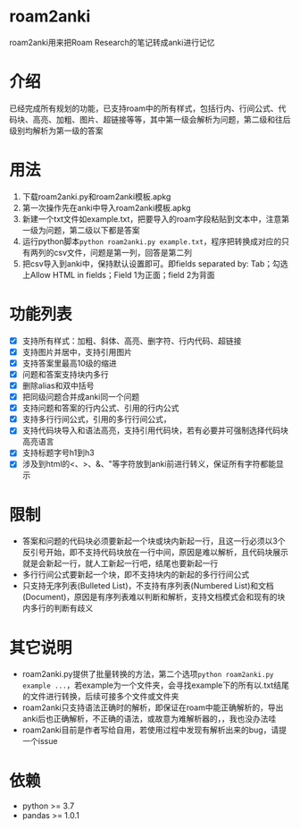 # roam2anki
roam2anki用来把Roam Research的笔记转成anki进行记忆

# 介绍
已经完成所有规划的功能，已支持roam中的所有样式，包括行内、行间公式、代码块、高亮、加粗、图片、超链接等等，其中第一级会解析为问题，第二级和往后级别均解析为第一级的答案

# 用法
1. 下载roam2anki.py和roam2anki模板.apkg
2. 第一次操作先在anki中导入roam2anki模板.apkg
3. 新建一个txt文件如example.txt，把要导入的roam字段粘贴到文本中，注意第一级为问题，第二级以下都是答案
4. 运行python脚本`python roam2anki.py example.txt`，程序把转换成对应的只有两列的csv文件，问题是第一列，回答是第二列
5. 把csv导入到anki中，保持默认设置即可。即fields separated by: Tab；勾选上Allow HTML in fields；Field 1为正面；field 2为背面

# 功能列表
* [x] 支持所有样式：加粗、斜体、高亮、删字符、行内代码、超链接
* [x] 支持图片并居中，支持引用图片
* [x] 支持答案里最高10级的缩进
* [x] 问题和答案支持块内多行
* [x] 删除alias和双中括号
* [x] 把同级问题合并成anki同一个问题
* [x] 支持问题和答案的行内公式、引用的行内公式
* [x] 支持多行行间公式，引用的多行行间公式，
* [x] 支持代码块导入和语法高亮，支持引用代码块，若有必要并可强制选择代码块高亮语言
* [x] 支持标题字号h1到h3
* [x] 涉及到html的<、>、&、"等字符放到anki前进行转义，保证所有字符都能显示

# 限制
- 答案和问题的代码块必须要新起一个块或块内新起一行，且这一行必须以3个反引号开始，即不支持代码块放在一行中间，原因是难以解析，且代码块展示就是会新起一行，就人工新起一行吧，结尾也要新起一行
- 多行行间公式要新起一个块，即不支持块内的新起的多行行间公式
- 只支持无序列表(Bulleted List)，不支持有序列表(Numbered List)和文档(Document)，原因是有序列表难以判断和解析，支持文档模式会和现有的块内多行的判断有歧义

# 其它说明
- roam2anki.py提供了批量转换的方法，第二个选项`python roam2anki.py example ...`，若example为一个文件夹，会寻找example下的所有以.txt结尾的文件进行转换，后续可接多个文件或文件夹
- roam2anki只支持语法正确时的解析，即保证在roam中能正确解析的，导出anki后也正确解析，不正确的语法，或故意为难解析器的，，我也没办法哇
- roam2anki目前是作者写给自用，若使用过程中发现有解析出来的bug，请提一个issue

# 依赖
- python >= 3.7
- pandas >= 1.0.1